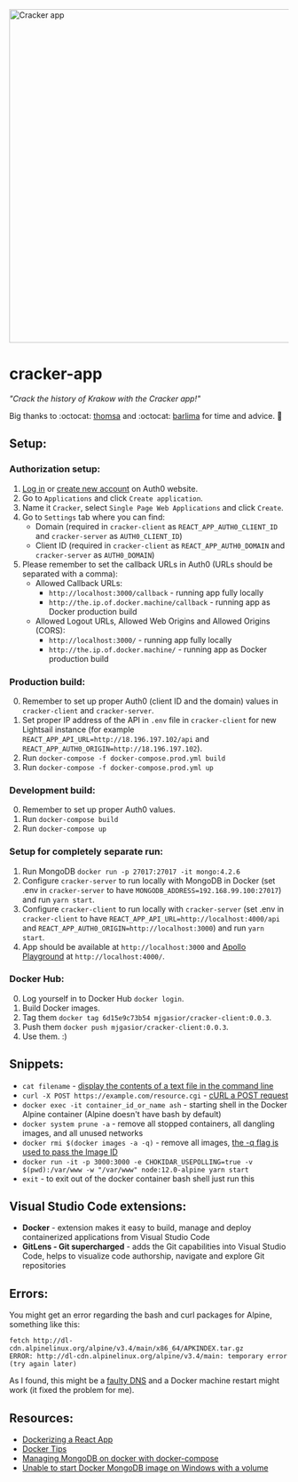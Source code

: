 <img width="600" src="https://rawgit.com/mjgasior/cracker-app/tree/master/images/logo.svg" alt="Cracker app" />

# cracker-app

_"Crack the history of Krakow with the Cracker app!"_

Big thanks to :octocat: [thomsa](https://github.com/thomsa) and :octocat: [barlima](https://github.com/barlima) for time and advice. :clap:

## Setup:

### Authorization setup:

1. [Log in](https://auth0.auth0.com/login "Auth0 login page") or [create new account](https://auth0.com/signup "Auth0 signup page") on Auth0 website.
2. Go to `Applications` and click `Create application`.
3. Name it `Cracker`, select `Single Page Web Applications` and click `Create`.
4. Go to `Settings` tab where you can find:
   - Domain (required in `cracker-client` as `REACT_APP_AUTH0_CLIENT_ID` and `cracker-server` as `AUTH0_CLIENT_ID`)
   - Client ID (required in `cracker-client` as `REACT_APP_AUTH0_DOMAIN` and `cracker-server` as `AUTH0_DOMAIN`)
5. Please remember to set the callback URLs in Auth0 (URLs should be separated with a comma):
   - Allowed Callback URLs:
     - `http://localhost:3000/callback` - running app fully locally
     - `http://the.ip.of.docker.machine/callback` - running app as Docker production build
   - Allowed Logout URLs, Allowed Web Origins and Allowed Origins (CORS):
     - `http://localhost:3000/` - running app fully locally
     - `http://the.ip.of.docker.machine/` - running app as Docker production build

### Production build:

0. Remember to set up proper Auth0 (client ID and the domain) values in `cracker-client` and `cracker-server`.
1. Set proper IP address of the API in `.env` file in `cracker-client` for new Lightsail instance (for example `REACT_APP_API_URL=http://18.196.197.102/api` and `REACT_APP_AUTH0_ORIGIN=http://18.196.197.102`).
2. Run `docker-compose -f docker-compose.prod.yml build`
3. Run `docker-compose -f docker-compose.prod.yml up`

### Development build:

0. Remember to set up proper Auth0 values.
1. Run `docker-compose build`
2. Run `docker-compose up`

### Setup for completely separate run:

1. Run MongoDB `docker run -p 27017:27017 -it mongo:4.2.6`
2. Configure `cracker-server` to run locally with MongoDB in Docker (set .env in `cracker-server` to have `MONGODB_ADDRESS=192.168.99.100:27017`) and run `yarn start`.
3. Configure `cracker-client` to run locally with `cracker-server` (set .env in `cracker-client` to have `REACT_APP_API_URL=http://localhost:4000/api` and `REACT_APP_AUTH0_ORIGIN=http://localhost:3000`) and run `yarn start`.
4. App should be available at `http://localhost:3000` and [Apollo Playground](https://www.apollographql.com/docs/apollo-server/testing/graphql-playground/) at `http://localhost:4000/`.

### Docker Hub:

0. Log yourself in to Docker Hub `docker login`.
1. Build Docker images.
2. Tag them `docker tag 6d15e9c73b54 mjgasior/cracker-client:0.0.3`.
3. Push them `docker push mjgasior/cracker-client:0.0.3`.
4. Use them. :)

## Snippets:

- `cat filename` - [display the contents of a text file in the command line](https://unix.stackexchange.com/questions/86321/how-can-i-display-the-contents-of-a-text-file-on-the-command-line "StackExchange answer")
- `curl -X POST https://example.com/resource.cgi` - [cURL a POST request](https://superuser.com/questions/149329/what-is-the-curl-command-line-syntax-to-do-a-post-request "StackExchange answer")
- `docker exec -it container_id_or_name ash` - starting shell in the Docker Alpine container (Alpine doesn't have bash by default)
- `docker system prune -a` - remove all stopped containers, all dangling images, and all unused networks
- `docker rmi $(docker images -a -q)` - remove all images, [the -q flag is used to pass the Image ID](https://www.digitalocean.com/community/tutorials/how-to-remove-docker-images-containers-and-volumes)
- `docker run -it -p 3000:3000 -e CHOKIDAR_USEPOLLING=true -v $(pwd):/var/www -w "/var/www" node:12.0-alpine yarn start`
- `exit` - to exit out of the docker container bash shell just run this

## Visual Studio Code extensions:

- **Docker** - extension makes it easy to build, manage and deploy containerized applications from Visual Studio Code
- **GitLens - Git supercharged** - adds the Git capabilities into Visual Studio Code, helps to visualize code authorship, navigate and explore Git repositories

## Errors:

You might get an error regarding the bash and curl packages for Alpine, something like this:

    fetch http://dl-cdn.alpinelinux.org/alpine/v3.4/main/x86_64/APKINDEX.tar.gz
    ERROR: http://dl-cdn.alpinelinux.org/alpine/v3.4/main: temporary error (try again later)

As I found, this might be a [faulty DNS](https://github.com/gliderlabs/docker-alpine/issues/386 "GitHub issues") and a Docker machine restart might work (it fixed the problem for me).

## Resources:

- [Dockerizing a React App](https://mherman.org/blog/dockerizing-a-react-app/)
- [Docker Tips](https://nickjanetakis.com/blog/docker-tip-2-the-difference-between-copy-and-add-in-a-dockerile)
- [Managing MongoDB on docker with docker-compose](https://medium.com/faun/managing-mongodb-on-docker-with-docker-compose-26bf8a0bbae3)
- [Unable to start Docker MongoDB image on Windows with a volume](https://stackoverflow.com/questions/54911021/unable-to-start-docker-mongo-image-on-windows "Stack Overflow question")
